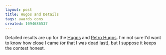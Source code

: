 ```yaml
---
layout: post
title: Hugos and Details
tags: awards cons
created: 1094686537
---
```

 Detailed results are up for the [Hugos](http://www.noreascon.org/hugos/hugodetails.html) and [Retro Hugos](http://www.noreascon.org/hugos/retrohugodetails.html).  I'm not sure I'd want to know how close I came (or that I was dead last), but I suppose it keeps the contest honest.
